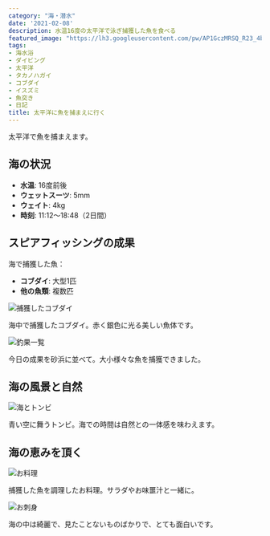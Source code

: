 ```yaml
---
category: "海・潜水"
date: '2021-02-08'
description: 水温16度の太平洋で泳ぎ捕獲した魚を食べる
featured_image: "https://lh3.googleusercontent.com/pw/AP1GczMRSQ_R23_4bvUY_QVqkbZbuRGFfK78A0fbbad15azzRBMnFhHTGlPCf6_MKg9VwJGbzpgKd6uMWbs1gSoZ3YrrDxLiOorLLuJ6xN7qE7VvygsIJS-YIQUrVkFaLUiWPxb_qeQ80UUS0H9iHchKJhsw4A=s1000-no-gm?authuser=0"
tags:
- 海水浴
- ダイビング
- 太平洋
- タカノハガイ
- コブダイ
- イスズミ
- 魚突き
- 日記
title: 太平洋に魚を捕まえに行く
---
```



太平洋で魚を捕まえます。

## 海の状況
- **水温**: 16度前後
- **ウェットスーツ**: 5mm
- **ウェイト**: 4kg
- **時刻**: 11:12〜18:48（2日間）

## スピアフィッシングの成果

海で捕獲した魚：
- **コブダイ**: 大型1匹
- **他の魚類**: 複数匹

![捕獲したコブダイ](https://lh3.googleusercontent.com/pw/AP1GczMRSQ_R23_4bvUY_QVqkbZbuRGFfK78A0fbbad15azzRBMnFhHTGlPCf6_MKg9VwJGbzpgKd6uMWbs1gSoZ3YrrDxLiOorLLuJ6xN7qE7VvygsIJS-YIQUrVkFaLUiWPxb_qeQ80UUS0H9iHchKJhsw4A=s1000-no-gm?authuser=0)

海中で捕獲したコブダイ。赤く銀色に光る美しい魚体です。

![釣果一覧](https://lh3.googleusercontent.com/pw/AP1GczMeJSzWiQAtaq9x5K6tkfQrriy99NYY7Svx9o07fSmD-wxJf0wy_HR9c_3PTWBSACLvDaov1L7DsxAKQuyi0w_zKgJeiAkAe0EqmU-R2aLWRFOh9Hjy1VX_GooAQBW0hG_zrlJ1hnIiq3mxi71L-ByOtA=s1000-no-gm?authuser=0)

今日の成果を砂浜に並べて。大小様々な魚を捕獲できました。

## 海の風景と自然

![海とトンビ](https://lh3.googleusercontent.com/pw/AP1GczN5MkSI1FILnLKpDCBUlHYFXbJM82YdLXYMp_CzdI-_-MwiRba8nPuhD1cmPU0A1UJgcMzJsOIWbzBMfprw1_kcbf3R2gvrXJkZkKBDoZDlq-XcL_tlLooyJ0pw_W-GPo3Nxz1XydgmAKpZLeXnmkdJUw=s1000-no-gm?authuser=0)

青い空に舞うトンビ。海での時間は自然との一体感を味わえます。

## 海の恵みを頂く

![お料理](https://lh3.googleusercontent.com/pw/AP1GczOuwqqUCWA4ZLQBI2jlijhmokJDJmJgx88y6NeaNivhLQBUl3jXIgjrMRVXGxXkMAgWaLEJkFl3N9r_Pe1YxtrYDBszM0uM0xrHW5Y2tPvfpQ7hghGEJslhJJkgtuNLEu3KIO5wWG-6-o03E1_gNdcTGA=s1000-no-gm?authuser=0)

捕獲した魚を調理したお料理。サラダやお味噩汁と一緒に。

![お刺身](https://lh3.googleusercontent.com/pw/AP1GczPgptBelOe7jhWo2XSjwx-PEcDvD-7z_pzEzvx03eik4kiOW_rqqxIkissOiHIe1ZQFw8gAUaPywPlvtqoH-oxJDKHN0n7W4fhbUSmnDanVnRjaiLIodB5PSm9gy-z6wKar_oNxTHA1Hu6OZAQuTowUkw=s1000-no-gm?authuser=0)

海の中は綺麗で、見たことないものばかりで、とても面白いです。